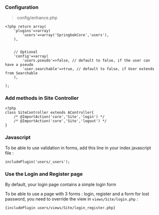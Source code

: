 
### Configuration

> config/enhance.php

```
<?php return array(
	'plugins'=>array(
		'users'=>array('SpringbokCore','users'),
	),
	
	
	// Optional
	'config'=>array(
		'users.pseudo'=>false, // default to false, if the user can have a pseudo
		'user.searchable'=>true, // default to false, if User extends from Searchable
	),
	
);
```

### Add methods in Site Controller


```
<?php
class SiteController extends AController{
	/* @ImportAction('core','Site','login') */
	/* @ImportAction('core','Site','logout') */
}
```

### Javascript

To be able to use validation in forms, add this line in your index javascript file :

```
includePlugin('users/_users');
```


### Use the Login and Register page

By default, your login page contains a simple login form

To be able to use a page with 3 forms : login, register and a form for lost password, you need to override the view in `views/Site/login.php`  :

```
{includePlugin users/views/Site/login_register.php}
```